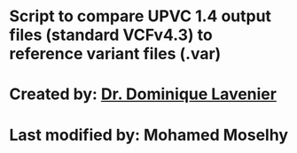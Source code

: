 # Script to compare UPVC 1.4 output files (standard VCFv4.3) to reference variant files (.var)
# Created by: [Dr. Dominique Lavenier](https://lavenier.net/homepage/)
# Last modified by: Mohamed Moselhy